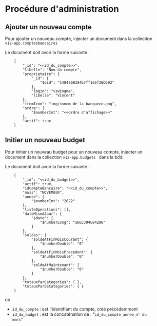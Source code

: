 # Procédure d'administration

## Ajouter un nouveau compte

Pour ajouter un nouveau compte, injecter un document dans la colleciton `v12-app.comptesbancaires`

Le document doit avoir la forme suivante : 

        {
            "_id": "<<id_du_compte>>",
            "libelle": "Nom du compte",
            "proprietaire": {
                "_id": {
                    "$oid": "5484268384b7ff1e5f26b692"
                },
                "login": "vzwingma",
                "libelle": "Vincent"
            },
            "itemIcon": "img/<<nom de la banque>>.png",
            "ordre": {
                "$numberInt": "<<ordre d'affichage>>"
            },
            "actif": true
        }


## Initier un nouveau budget

Pour initier un nouveau budget pour un nouveau compte, injecter un document dans la collection `v12-app.budgets
` dans la bdd.

Le document doit avoir la forme suivante : 

        {
            "_id": "<<id_du_budget>>",
            "actif": true,
            "idCompteBancaire": "<<id_du_compte>>",
            "mois": "NOVEMBER",
            "annee": {
                "$numberInt": "2022"
            },
            "listeOperations": [],
            "dateMiseAJour": {
                "$date": {
                    "$numberLong": "1665304684286"
                }
            },	
            "soldes": {
                "soldeAtFinMoisCourant": {
                    "$numberDouble": "0"
                },
                "soldeAtFinMoisPrecedent": {
                    "$numberDouble": "0"
                },
                "soldeAtMaintenant": {
                    "$numberDouble": "0"
                }
            },
            "totauxParCategories": { },
            "totauxParSSCategories": { }
        }

où 
   - `id_du_compte` : est l'identifiant du compte, créé précédemment
   - `id_du_budget` : est la concaténation de : "`id_du_compte`\_`annee`\_`n° du mois`"